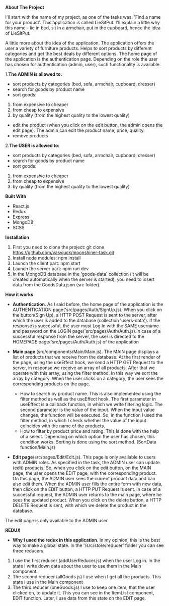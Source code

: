**About The Project**

I'll start with the name of my project, as one of the tasks was: 'Find a name for your product'. This application is called LieSitPut. I'll explain a little why this name - lie in bed, sit in a armchair, put in the cupboard, hence the idea of LieSitPut.

A little more about the idea of the application. The application offers the user a variety of furniture products. Helps to sort products by different categories and get the best deals by different options. The home page of the application is the authentication page. Depending on the role the user has chosen for authentication (admin, user), such functionality is available.

1.**The ADMIN is allowed to:**

- sort products by categories (bed, sofa, armchair, cupboard, dresser)
- search for goods by product name
- sort goods:  
1.  from expensive to cheaper 
2.  from cheap to expensive 
3.  by quality (from the highest quality to the lowest quality)
- edit the product (when you click on the edit button, the admin opens the edit page). The admin can edit the product name, price, quality.
- remove products

2.**The USER is allowed to:**

- sort products by categories (bed, sofa, armchair, cupboard, dresser)
- search for goods by product name
- sort goods: 
1.  from expensive to cheaper 
2.  from cheap to expensive 
3.  by quality (from the highest quality to the lowest quality)

**Built With**

- React.js
- Redux
- Express
- MongoDB
- SCSS

**Installation**

1. First you need to clone the project: git clone https://github.com/vasvjuck/moonshiner-task.git
2. Install node modules: npm install
3. Launch the client part: npm start
4. Launch the server part: npm run dev
5. In the MongoDB database in the 'goods-data' collection (it will be created automatically when the server is started), you need to insert data from the GoodsData.json (src folder).

**How it works**
        
- **Authentication**. As I said before, the home page of the application is the AUTHENTICATION page('src/pages/Auth/SignUp.js). When you click on the button(Sign Up), a HTTP POST Request is sent to the server, after which the user is added to the database (collection 'users-data'). If the response is successful, the user must Log In with the SAME username and password on the LOGIN page('src/pages/Auth/Auth.js).In case of a successful response from the server, the user is directed to the HOMEPAGE page('src/pages/Auth/Auth.js) of the application

- **Main page** (src/components/Main/Main.js). The MAIN page displays a list of products that we receive from the database. At the first render of the page, using the useEffect hook, we send a HTTP GET Request to the server, in response we receive an array of all products. After that we operate with this array, using the filter method. In this way we sort the array by category. When the user clicks on a category, the user sees the corresponding products on the page.

     - How to search by product name. This is also implemented using the filter method as well as the useEffect hook. The first parameter in useEffect is a callback function, in which we write filtering logic. The second parameter is the value of the input. When the input value changes, the function will be executed. So, in the function I used the filter method, in which I check whether the value of the input coincides with the name of the products. 
     - How to filter by product price and rating. This is done with the help of a select. Depending on which option the user has chosen, this condition works. Sorting is done using the sort method. (SortData function/Main.js)

- **Edit page**(src/pages/Edit/Edit.js). This page is only available to users with ADMIN roles. As specified in the task, the ADMIN user can update (edit) products. So, when you click on the edit button, on the MAIN page, the user opens the EDIT page, with the corresponding product. On this page, the ADMIN user sees the current product data and can also edit them. When the ADMIN user fills the entire form with new data, then click on the EDIT button, a HTTP PUT Request is sent. In case of a successful request, the ADMIN user returns to the main page, where he sees the updated product. When you click on the delete button, a HTTP DELETE Request is sent, with which we delete the product in the database.

The edit page is only available to the ADMIN user.

**REDUX**
- **Why I used the redux in this application**. In my opinion, this is the best way to make a global state. In the '/src/store/reducer' folder you can see three reducers.
1. I use the first reducer (addUserReducer.js) when the user Log in. In the state I write down data about the user to use them in the Main component.
2. The second reducer (allGoods.js) I use when I get all the products. This state i use in the Main component
3. The third reducer (oneGoods.js) I use to keep one item, that the user clicked on, to update it. This you can see in the ItemList component, EDIT function. Later, I use data from this state on the EDIT page.

